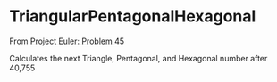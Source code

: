 # TriangularPentagonalHexagonal

From [Project Euler: Problem 45](https://projecteuler.net/problem=45)

Calculates the next Triangle, Pentagonal, and Hexagonal number after 40,755